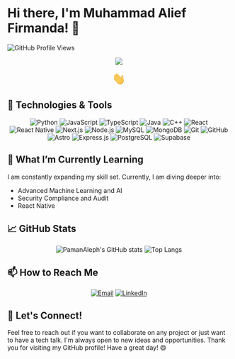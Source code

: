   # Hi there, I'm Muhammad Alief Firmanda! 👋
  
  ![GitHub Profile Views](https://komarev.com/ghpvc/?username=PamanAleph&color=green)
  
  <p align="center">
    <img src="https://readme-typing-svg.demolab.com?font=Fira+Code&weight=500&size=25&duration=4000&pause=1000&color=32CD32&center=true&vCenter=true&width=500&height=60&lines=Welcome+to+my+GitHub+profile!;I'm+a+passionate+software+developer.;I+love+building+efficient+and+scalable+applications.;Let's+connect+and+collaborate!">
  </p>
  
  <p align="center">
    <img src="https://raw.githubusercontent.com/ABSphreak/ABSphreak/master/gifs/Hi.gif" width="30px">
  </p>
  
  ## 🔧 Technologies & Tools

<p align="center">
  <img src="https://img.shields.io/badge/Python-3776AB?style=for-the-badge&logo=python&logoColor=white" alt="Python">
  <img src="https://img.shields.io/badge/JavaScript-F7DF1E?style=for-the-badge&logo=javascript&logoColor=black" alt="JavaScript">
  <img src="https://img.shields.io/badge/TypeScript-007ACC?style=for-the-badge&logo=typescript&logoColor=white" alt="TypeScript">
  <img src="https://img.shields.io/badge/Java-007396?style=for-the-badge&logo=java&logoColor=white" alt="Java">
  <img src="https://img.shields.io/badge/C++-00599C?style=for-the-badge&logo=cplusplus&logoColor=white" alt="C++">
  <img src="https://img.shields.io/badge/React-20232A?style=for-the-badge&logo=react&logoColor=61DAFB" alt="React">
  <img src="https://img.shields.io/badge/React_Native-20232A?style=for-the-badge&logo=react&logoColor=61DAFB" alt="React Native">
  <img src="https://img.shields.io/badge/Next.js-000000?style=for-the-badge&logo=nextdotjs&logoColor=white" alt="Next.js">
  <img src="https://img.shields.io/badge/Node.js-339933?style=for-the-badge&logo=nodedotjs&logoColor=white" alt="Node.js">
  <img src="https://img.shields.io/badge/MySQL-4479A1?style=for-the-badge&logo=mysql&logoColor=white" alt="MySQL">
  <img src="https://img.shields.io/badge/MongoDB-47A248?style=for-the-badge&logo=mongodb&logoColor=white" alt="MongoDB">
  <img src="https://img.shields.io/badge/Git-F05032?style=for-the-badge&logo=git&logoColor=white" alt="Git">
  <img src="https://img.shields.io/badge/GitHub-181717?style=for-the-badge&logo=github&logoColor=white" alt="GitHub">
  <img src="https://img.shields.io/badge/Astro-FF5B00?style=for-the-badge&logo=astro&logoColor=white" alt="Astro">
  <img src="https://img.shields.io/badge/Express.js-000000?style=for-the-badge&logo=express&logoColor=white" alt="Express.js">
  <img src="https://img.shields.io/badge/PostgreSQL-4169E1?style=for-the-badge&logo=postgresql&logoColor=white" alt="PostgreSQL">
  <img src="https://img.shields.io/badge/Supabase-3ECF8E?style=for-the-badge&logo=supabase&logoColor=white" alt="Supabase">
</p>

  
  ## 🌱 What I’m Currently Learning
  
  
  I am constantly expanding my skill set. Currently, I am diving deeper into:
  
  - Advanced Machine Learning and AI
  - Security Compliance and Audit
  - React Native
  
  ## 📈 GitHub Stats
  
  <p align="center">
    <img src="https://github-readme-stats.vercel.app/api?username=PamanAleph&show_icons=true&theme=radical" alt="PamanAleph's GitHub stats">
    <img src="https://github-readme-stats.vercel.app/api/top-langs/?username=PamanAleph&layout=compact&theme=radical" alt="Top Langs">
  </p>
  
  ## 📫 How to Reach Me
  
  <p align="center">
    <a href="mailto:alieffirmandabisnis@gmail.com"><img src="https://img.shields.io/badge/Email-D14836?style=for-the-badge&logo=gmail&logoColor=white" alt="Email"></a>
    <a href="https://www.linkedin.com/in/muhammad-alief-firmanda/"><img src="https://img.shields.io/badge/LinkedIn-0077B5?style=for-the-badge&logo=linkedin&logoColor=white" alt="LinkedIn"></a>
  </p>
  
  ## 🤝 Let's Connect!
  
  Feel free to reach out if you want to collaborate on any project or just want to have a tech talk. I'm always open to new ideas and opportunities.
  Thank you for visiting my GitHub profile! Have a great day! 😄
